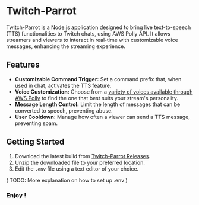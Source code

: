 # Twitch-Parrot

Twitch-Parrot is a Node.js application designed to bring live text-to-speech (TTS) functionalities to Twitch chats, using AWS Polly API. It allows streamers and viewers to interact in real-time with customizable voice messages, enhancing the streaming experience.

## Features

- **Customizable Command Trigger:** Set a command prefix that, when used in chat, activates the TTS feature.
- **Voice Customization:** Choose from a [variety of voices available through AWS Polly](https://docs.aws.amazon.com/polly/latest/dg/voicelist.html) to find the one that best suits your stream's personality.
- **Message Length Control:** Limit the length of messages that can be converted to speech, preventing abuse.
- **User Cooldown:** Manage how often a viewer can send a TTS message, preventing spam.

## Getting Started

1. Download the latest build from [Twitch-Parrot Releases](https://github.com/ZBAGI/twitch-parrot/releases/download/2.0.2/release.zip).
2. Unzip the downloaded file to your preferred location.
3. Edit the `.env` file using a text editor of your choice.

( TODO: More explanation on how to set up .env )

### Enjoy !
